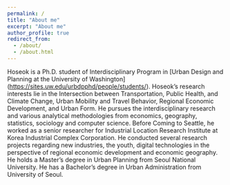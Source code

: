 ```yaml
---
permalink: /
title: "About me"
excerpt: "About me"
author_profile: true
redirect_from: 
  - /about/
  - /about.html
---
```

Hoseok is a Ph.D. student of Interdisciplinary Program in [Urban Design and Planning at the University of Washington] (https://sites.uw.edu/urbdpphd/people/students/). Hoseok’s research interests lie in the Intersection between Transportation, Public Health, and Climate Change, Urban Mobility and Travel Behavior, Regional Economic Development, and Urban Form. He pursues the interdisciplinary research and various analytical methodologies from economics, geography, statistics, sociology and computer science. Before Coming to Seattle, he worked as a senior researcher for Industrial Location Research Institute at Korea Industrial Complex Corporation. He conducted several research projects regarding new industries, the youth, digital technologies in the perspective of regional economic development and economic geography. He holds a Master’s degree in Urban Planning from Seoul National University. He has a Bachelor’s degree in Urban Administration from University of Seoul. 
